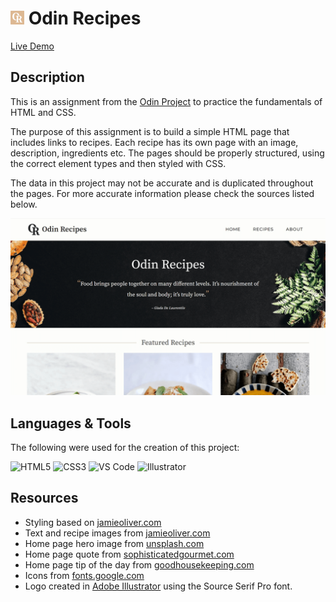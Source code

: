# <img src="images/favicon.png" width="22"/> Odin Recipes

[Live Demo](https://constPardalos.github.io/odin-recipes/)

## Description

This is an assignment from the [Odin Project](https://www.theodinproject.com/paths/foundations/courses/foundations/lessons/recipes) to practice the fundamentals of HTML and CSS.

The purpose of this assignment is to build a simple HTML page that includes links to recipes. Each recipe has its own page with an image, description, ingredients etc. The pages should be properly structured, using the correct element types and then styled with CSS.

The data in this project may not be accurate and is duplicated throughout the pages. For more accurate information please check the sources listed below.

<img src="images/preview.png" />

## Languages & Tools

The following were used for the creation of this project:

<p>
<img src="https://cdn.jsdelivr.net/gh/devicons/devicon/icons/html5/html5-original.svg" width="60" title="HTML5" />
<img src="https://cdn.jsdelivr.net/gh/devicons/devicon/icons/css3/css3-original.svg" width="60" title="CSS3" />
<img src="https://cdn.jsdelivr.net/gh/devicons/devicon/icons/vscode/vscode-original.svg" width="60" title="VS Code" />
<img src="https://cdn.jsdelivr.net/gh/devicons/devicon/icons/illustrator/illustrator-plain.svg" width="60" title="Illustrator" />
</p>

## Resources

*   Styling based on [jamieoliver.com](https://www.jamieoliver.com)
*   Text and recipe images from [jamieoliver.com](https://www.jamieoliver.com/recipes/)
*   Home page hero image from [unsplash.com](https://unsplash.com/photos/qYreP9QOdrk)
*   Home page quote from [sophisticatedgourmet.com](https://www.sophisticatedgourmet.com/food-quotes/)
*   Home page tip of the day from [goodhousekeeping.com](https://www.goodhousekeeping.com/food-recipes/cooking/tips/a19493/chef-cooking-tips/)
*   Icons from [fonts.google.com](https://fonts.google.com/icons)
*   Logo created in [Adobe Illustrator](https://www.adobe.com/gr_en/products/illustrator.html) using the Source Serif Pro font.
